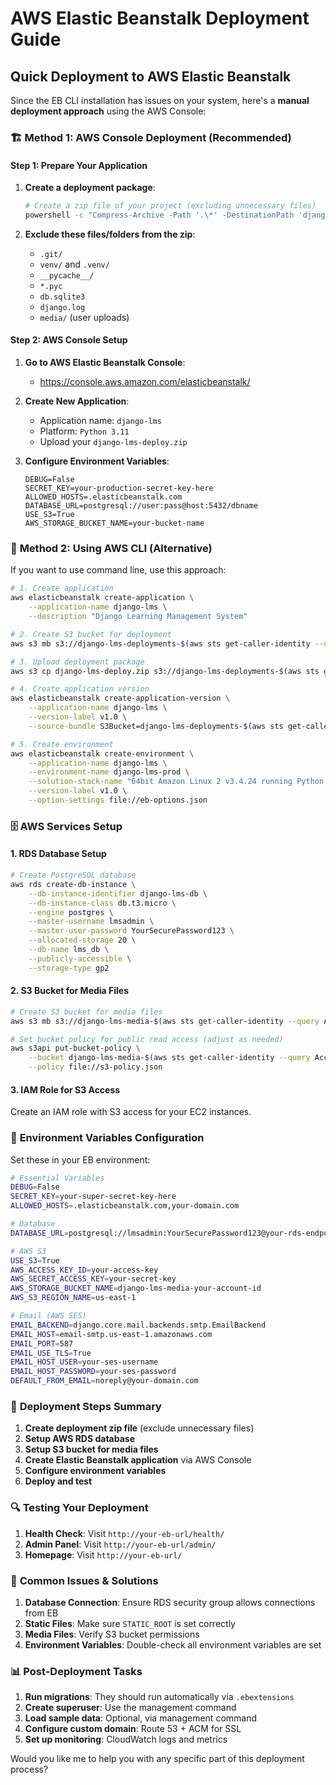# AWS Elastic Beanstalk Deployment Guide

## Quick Deployment to AWS Elastic Beanstalk

Since the EB CLI installation has issues on your system, here's a **manual deployment approach** using the AWS Console:

### 🏗️ **Method 1: AWS Console Deployment (Recommended)**

#### Step 1: Prepare Your Application
1. **Create a deployment package**:
   ```bash
   # Create a zip file of your project (excluding unnecessary files)
   powershell -c "Compress-Archive -Path '.\*' -DestinationPath 'django-lms-deploy.zip' -Force"
   ```

2. **Exclude these files/folders from the zip**:
   - `.git/`
   - `venv/` and `.venv/`
   - `__pycache__/`
   - `*.pyc`
   - `db.sqlite3`
   - `django.log`
   - `media/` (user uploads)

#### Step 2: AWS Console Setup
1. **Go to AWS Elastic Beanstalk Console**:
   - https://console.aws.amazon.com/elasticbeanstalk/

2. **Create New Application**:
   - Application name: `django-lms`
   - Platform: `Python 3.11`
   - Upload your `django-lms-deploy.zip`

3. **Configure Environment Variables**:
   ```
   DEBUG=False
   SECRET_KEY=your-production-secret-key-here
   ALLOWED_HOSTS=.elasticbeanstalk.com
   DATABASE_URL=postgresql://user:pass@host:5432/dbname
   USE_S3=True
   AWS_STORAGE_BUCKET_NAME=your-bucket-name
   ```

### 🚀 **Method 2: Using AWS CLI (Alternative)**

If you want to use command line, use this approach:

```bash
# 1. Create application
aws elasticbeanstalk create-application \
    --application-name django-lms \
    --description "Django Learning Management System"

# 2. Create S3 bucket for deployment
aws s3 mb s3://django-lms-deployments-$(aws sts get-caller-identity --query Account --output text)

# 3. Upload deployment package
aws s3 cp django-lms-deploy.zip s3://django-lms-deployments-$(aws sts get-caller-identity --query Account --output text)/

# 4. Create application version
aws elasticbeanstalk create-application-version \
    --application-name django-lms \
    --version-label v1.0 \
    --source-bundle S3Bucket=django-lms-deployments-$(aws sts get-caller-identity --query Account --output text),S3Key=django-lms-deploy.zip

# 5. Create environment
aws elasticbeanstalk create-environment \
    --application-name django-lms \
    --environment-name django-lms-prod \
    --solution-stack-name "64bit Amazon Linux 2 v3.4.24 running Python 3.11" \
    --version-label v1.0 \
    --option-settings file://eb-options.json
```

### 🗄️ **AWS Services Setup**

#### 1. **RDS Database Setup**
```bash
# Create PostgreSQL database
aws rds create-db-instance \
    --db-instance-identifier django-lms-db \
    --db-instance-class db.t3.micro \
    --engine postgres \
    --master-username lmsadmin \
    --master-user-password YourSecurePassword123 \
    --allocated-storage 20 \
    --db-name lms_db \
    --publicly-accessible \
    --storage-type gp2
```

#### 2. **S3 Bucket for Media Files**
```bash
# Create S3 bucket for media files
aws s3 mb s3://django-lms-media-$(aws sts get-caller-identity --query Account --output text)

# Set bucket policy for public read access (adjust as needed)
aws s3api put-bucket-policy \
    --bucket django-lms-media-$(aws sts get-caller-identity --query Account --output text) \
    --policy file://s3-policy.json
```

#### 3. **IAM Role for S3 Access**
Create an IAM role with S3 access for your EC2 instances.

### 🔧 **Environment Variables Configuration**

Set these in your EB environment:

```bash
# Essential Variables
DEBUG=False
SECRET_KEY=your-super-secret-key-here
ALLOWED_HOSTS=.elasticbeanstalk.com,your-domain.com

# Database
DATABASE_URL=postgresql://lmsadmin:YourSecurePassword123@your-rds-endpoint.region.rds.amazonaws.com:5432/lms_db

# AWS S3
USE_S3=True
AWS_ACCESS_KEY_ID=your-access-key
AWS_SECRET_ACCESS_KEY=your-secret-key
AWS_STORAGE_BUCKET_NAME=django-lms-media-your-account-id
AWS_S3_REGION_NAME=us-east-1

# Email (AWS SES)
EMAIL_BACKEND=django.core.mail.backends.smtp.EmailBackend
EMAIL_HOST=email-smtp.us-east-1.amazonaws.com
EMAIL_PORT=587
EMAIL_USE_TLS=True
EMAIL_HOST_USER=your-ses-username
EMAIL_HOST_PASSWORD=your-ses-password
DEFAULT_FROM_EMAIL=noreply@your-domain.com
```

### 🏁 **Deployment Steps Summary**

1. **Create deployment zip file** (exclude unnecessary files)
2. **Setup AWS RDS database** 
3. **Setup S3 bucket for media files**
4. **Create Elastic Beanstalk application** via AWS Console
5. **Configure environment variables**
6. **Deploy and test**

### 🔍 **Testing Your Deployment**

1. **Health Check**: Visit `http://your-eb-url/health/`
2. **Admin Panel**: Visit `http://your-eb-url/admin/`
3. **Homepage**: Visit `http://your-eb-url/`

### 🚨 **Common Issues & Solutions**

1. **Database Connection**: Ensure RDS security group allows connections from EB
2. **Static Files**: Make sure `STATIC_ROOT` is set correctly
3. **Media Files**: Verify S3 bucket permissions
4. **Environment Variables**: Double-check all environment variables are set

### 📊 **Post-Deployment Tasks**

1. **Run migrations**: They should run automatically via `.ebextensions`
2. **Create superuser**: Use the management command
3. **Load sample data**: Optional, via management command
4. **Configure custom domain**: Route 53 + ACM for SSL
5. **Set up monitoring**: CloudWatch logs and metrics

Would you like me to help you with any specific part of this deployment process?
